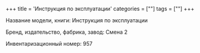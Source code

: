 +++
title = 'Инструкция по эксплуатации'
categories = [""]
tags = [""]
+++

Название модели, книги: Инструкция по эксплуатации

Бренд, издательство, фабрика, завод: Смена 2

Инвентаризационный номер: 957

